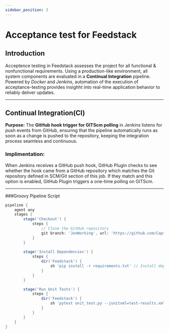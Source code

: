```yaml
---
sidebar_position: 3
---
```

# Acceptance test for Feedstack

## Introduction
Acceptence testing in Feedstack assesses the project for all functional & nonfunctional requirements. Using a production-like environment, all system components are evaluated in a **Continual Integration** pipeline. Powered by *Docker* and *Jenkins*, automation of the execution of acceptance-testing provides insighht into real-time application behavior to reliably deliver updates.

---

## **Continual Integration(CI)**
**Purpose:** 
The **GitHub hook trigger for GITScm polling** in Jenkins listens for push events from GitHub, ensuring that the pipeline automatically runs as soon as a change is pushed to the repository, keeping the integration process seamless and continuous.

### Implimentation:
When Jenkins receives a GitHub push hook, GitHub Plugin checks to see whether the hook came from a GitHub repository which matches the Git repository defined in SCM/Git section of this job. If they match and this option is enabled, GitHub Plugin triggers a one-time polling on GITScm.

---

###Groovy Pipeline Script 

```groovy
pipeline {
    agent any
    stages {
        stage('Checkout') {
            steps {
                // Clone the GitHub repository
                git branch: 'JonWorking', url: 'https://github.com/Capstone-Projects-2025-Spring/project-feedstack.git'
            }
        }
        
        stage('Install Dependencies') {
            steps {
                dir('Feedstack') {
                    sh 'pip install -r requirements.txt' // Install dependencies
                }
            }
        }

        stage('Run Unit Tests') {
            steps {
                dir('Feedstack') {
                    sh 'pytest unit_test.py --junitxml=test-results.xml' //python testing
                }
            }
        }
    }
}
```
